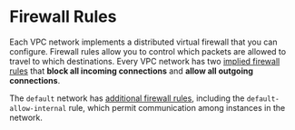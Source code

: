 # Firewall Rules

Each VPC network implements a distributed virtual firewall that you can configure. Firewall rules allow you to control which packets are allowed to travel to which destinations. Every VPC network has two [implied firewall rules](https://cloud.google.com/vpc/docs/firewalls#default_firewall_rules) that **block all incoming connections** and **allow all outgoing connections**.

The `default` network has [additional firewall rules](https://cloud.google.com/vpc/docs/firewalls#default_firewall_rules), including the `default-allow-internal` rule, which permit communication among instances in the network.



